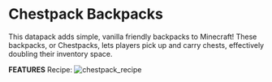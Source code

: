 # Chestpack Backpacks

This datapack adds simple, vanilla friendly backpacks to Minecraft! These backpacks, or Chestpacks, lets players pick up and carry chests, effectively doubling their inventory space.

**FEATURES**
Recipe: 
![chestpack_recipe](https://github.com/user-attachments/assets/90fc5e36-4568-4bd2-b30c-4a9b70aa9f10)
